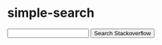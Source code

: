 # simple-search


<script src="../js/sidebar-list.js"></script>

<input id="searchInput" type="text"> <button onclick="startSearch()">Search Stackoverflow</button>

<script>
    function startSearch(){
       var searchEngine=new Array();
       searchEngine[0]="https://stackoverflow.com/search?q=";
       searchEngine[1]="https://www.google.com/search?q=";
       searchEngine[2]="https://bing.com/search?q=";
       var defaultSearchEngine=searchEngine[0];
       var searchValue = document.getElementById("searchInput").value;
       window.open(defaultSearchEngine+searchValue);
    }
</script>


